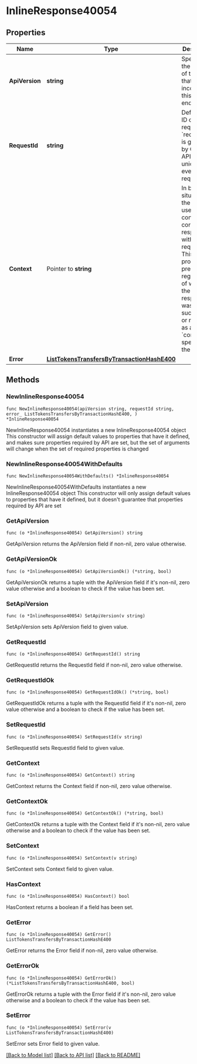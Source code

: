 # InlineResponse40054

## Properties

Name | Type | Description | Notes
------------ | ------------- | ------------- | -------------
**ApiVersion** | **string** | Specifies the version of the API that incorporates this endpoint. | 
**RequestId** | **string** | Defines the ID of the request. The &#x60;requestId&#x60; is generated by Crypto APIs and it&#39;s unique for every request. | 
**Context** | Pointer to **string** | In batch situations the user can use the context to correlate responses with requests. This property is present regardless of whether the response was successful or returned as an error. &#x60;context&#x60; is specified by the user. | [optional] 
**Error** | [**ListTokensTransfersByTransactionHashE400**](ListTokensTransfersByTransactionHashE400.md) |  | 

## Methods

### NewInlineResponse40054

`func NewInlineResponse40054(apiVersion string, requestId string, error_ ListTokensTransfersByTransactionHashE400, ) *InlineResponse40054`

NewInlineResponse40054 instantiates a new InlineResponse40054 object
This constructor will assign default values to properties that have it defined,
and makes sure properties required by API are set, but the set of arguments
will change when the set of required properties is changed

### NewInlineResponse40054WithDefaults

`func NewInlineResponse40054WithDefaults() *InlineResponse40054`

NewInlineResponse40054WithDefaults instantiates a new InlineResponse40054 object
This constructor will only assign default values to properties that have it defined,
but it doesn't guarantee that properties required by API are set

### GetApiVersion

`func (o *InlineResponse40054) GetApiVersion() string`

GetApiVersion returns the ApiVersion field if non-nil, zero value otherwise.

### GetApiVersionOk

`func (o *InlineResponse40054) GetApiVersionOk() (*string, bool)`

GetApiVersionOk returns a tuple with the ApiVersion field if it's non-nil, zero value otherwise
and a boolean to check if the value has been set.

### SetApiVersion

`func (o *InlineResponse40054) SetApiVersion(v string)`

SetApiVersion sets ApiVersion field to given value.


### GetRequestId

`func (o *InlineResponse40054) GetRequestId() string`

GetRequestId returns the RequestId field if non-nil, zero value otherwise.

### GetRequestIdOk

`func (o *InlineResponse40054) GetRequestIdOk() (*string, bool)`

GetRequestIdOk returns a tuple with the RequestId field if it's non-nil, zero value otherwise
and a boolean to check if the value has been set.

### SetRequestId

`func (o *InlineResponse40054) SetRequestId(v string)`

SetRequestId sets RequestId field to given value.


### GetContext

`func (o *InlineResponse40054) GetContext() string`

GetContext returns the Context field if non-nil, zero value otherwise.

### GetContextOk

`func (o *InlineResponse40054) GetContextOk() (*string, bool)`

GetContextOk returns a tuple with the Context field if it's non-nil, zero value otherwise
and a boolean to check if the value has been set.

### SetContext

`func (o *InlineResponse40054) SetContext(v string)`

SetContext sets Context field to given value.

### HasContext

`func (o *InlineResponse40054) HasContext() bool`

HasContext returns a boolean if a field has been set.

### GetError

`func (o *InlineResponse40054) GetError() ListTokensTransfersByTransactionHashE400`

GetError returns the Error field if non-nil, zero value otherwise.

### GetErrorOk

`func (o *InlineResponse40054) GetErrorOk() (*ListTokensTransfersByTransactionHashE400, bool)`

GetErrorOk returns a tuple with the Error field if it's non-nil, zero value otherwise
and a boolean to check if the value has been set.

### SetError

`func (o *InlineResponse40054) SetError(v ListTokensTransfersByTransactionHashE400)`

SetError sets Error field to given value.



[[Back to Model list]](../README.md#documentation-for-models) [[Back to API list]](../README.md#documentation-for-api-endpoints) [[Back to README]](../README.md)


